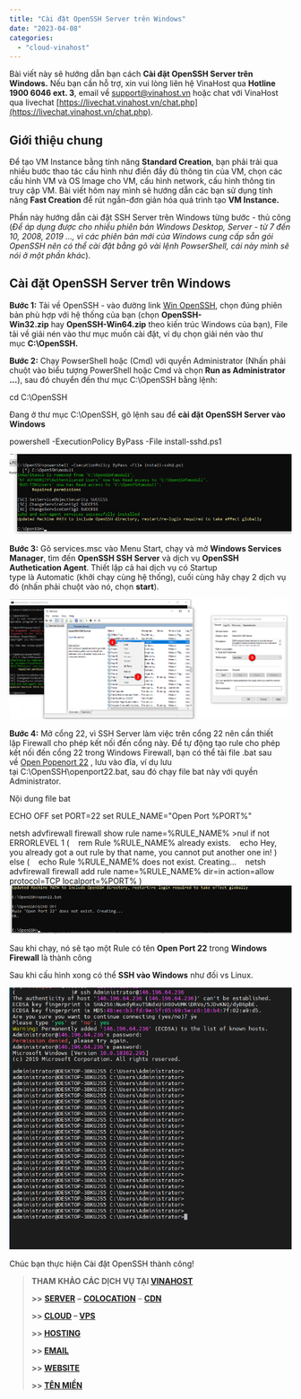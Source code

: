 ```yaml
---
title: "Cài đặt OpenSSH Server trên Windows"
date: "2023-04-08"
categories: 
  - "cloud-vinahost"
---
```


Bài viết này sẽ hướng dẫn bạn cách **Cài đặt OpenSSH Server trên Windows.** Nếu bạn cần hỗ trợ, xin vui lòng liên hệ VinaHost qua **Hotline 1900 6046 ext. 3**, email về [support@vinahost.vn](mailto:support@vinahost.vn) hoặc chat với VinaHost qua livechat [https://livechat.vinahost.vn/chat.php](https://livechat.vinahost.vn/chat.php).

## Giới thiệu chung

Để tạo VM Instance bằng tính năng **Standard Creation**, bạn phải trải qua nhiều bước thao tác cấu hình như điền đầy đủ thông tin của VM, chọn các cấu hình VM và OS Image cho VM, cấu hình network, cấu hình thông tin truy cập VM. Bài viết hôm nay mình sẽ hướng dẫn các bạn sử dụng tính năng **Fast Creation** để rút ngắn-đơn giản hóa quá trình tạo **VM Instance.**

Phần này hướng dẫn cài đặt SSH Server trên Windows từng bước - thủ công (_Để áp dụng được cho nhiều phiên bản Windows Desktop, Server - từ 7 đến 10, 2008, 2019 ..., vì các phiên bản mới của Windows cung cấp sẵn gói OpenSSH nên có thể cài đặt bằng gõ vài lệnh PowserShell, cái này mình sẽ nói ở một phần khác_).

## Cài đặt OpenSSH Server trên Windows

**Bước 1:** Tải về OpenSSH - vào đường link [Win OpenSSH](https://github.com/PowerShell/Win32-OpenSSH/releases), chọn đúng phiên bản phù hợp với hệ thống của bạn (chọn **OpenSSH-Win32.zip** hay **OpenSSH-Win64.zip** theo kiến trúc Windows của bạn), File tải về giải nén vào thư mục muốn cài đặt, ví dụ chọn giải nén vào thư mục **C:\\OpenSSH.**

**Bước 2:** Chạy PowserShell hoặc (Cmd) với quyền Administrator (Nhấn phải chuột vào biểu tượng PowerShell hoặc Cmd và chọn **Run as Administrator ...**), sau đó chuyển đến thư mục C:\\OpenSSH bằng lệnh:

cd C:\\OpenSSH

Đang ở thư mục C:\\OpenSSH, gõ lệnh sau để **cài đặt OpenSSH Server vào Windows**

powershell -ExecutionPolicy ByPass -File install-sshd.ps1

![Cài đặt OpenSSH](images/cai-dat-openssh-server-tren-windows-1-1.png)

**Bước 3:** Gõ services.msc vào Menu Start, chạy và mở **Windows Services Manager**, tìm đến **OpenSSH SSH Server** và dịch vụ **OpenSSH Authetication Agent**. Thiết lập cả hai dịch vụ có Startup type là Automatic (khởi chạy cùng hệ thống), cuối cùng hãy chạy 2 dịch vụ đó (nhấn phải chuột vào nó, chọn **start**).

![](images/cai-dat-openssh-server-tren-windows-2-1.png)

**Bước 4:** Mở cổng 22, vì SSH Server làm việc trên cổng 22 nên cần thiết lập Firewall cho phép kết nối đến cổng này. Để tự động tạo rule cho phép kết nối đến cổng 22 trong Windows Firewall, bạn có thể tải file .bat sau về [Open Popenort 22](https://raw.githubusercontent.com/xuanthulabnet/learn-ssh/master/openport22.bat) , lưu vào đĩa, ví dụ lưu tại C:\\OpenSSH\\openport22.bat, sau đó chạy file bat này với quyền Administrator.

Nội dung file bat

ECHO OFF
set PORT=22
set RULE\_NAME="Open Port %PORT%"

netsh advfirewall firewall show rule name=%RULE\_NAME% >nul
if not ERRORLEVEL 1 (
    rem Rule %RULE\_NAME% already exists.
    echo Hey, you already got a out rule by that name, you cannot put another one in!
) else (
    echo Rule %RULE\_NAME% does not exist. Creating...
    netsh advfirewall firewall add rule name=%RULE\_NAME% dir=in action=allow protocol=TCP localport=%PORT%
)
![](images/cai-dat-openssh-server-tren-windows-3-1.png)

Sau khi chạy, nó sẽ tạo một Rule có tên **Open Port 22** trong **Windows Firewall** là thành công

Sau khi cấu hình xong có thể **SSH vào Windows** như đối vs Linux.

![](images/cai-dat-openssh-server-tren-windows-4-1.png)

Chúc bạn thực hiện Cài đặt OpenSSH thành công!

> **THAM KHẢO CÁC DỊCH VỤ TẠI [VINAHOST](https://vinahost.vn/)**
> 
> **\>>** [**SERVER**](https://vinahost.vn/thue-may-chu-rieng/) **–** [**COLOCATION**](https://vinahost.vn/colocation.html) – [**CDN**](https://vinahost.vn/dich-vu-cdn-chuyen-nghiep)
> 
> **\>> [CLOUD](https://vinahost.vn/cloud-server-gia-re/) – [VPS](https://vinahost.vn/vps-ssd-chuyen-nghiep/)**
> 
> **\>> [HOSTING](https://vinahost.vn/wordpress-hosting)**
> 
> **\>> [EMAIL](https://vinahost.vn/email-hosting)**
> 
> **\>> [WEBSITE](http://vinawebsite.vn/)**
> 
> **\>> [TÊN MIỀN](https://vinahost.vn/ten-mien-gia-re/)**
